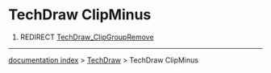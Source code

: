 # TechDraw ClipMinus
1.  REDIRECT [TechDraw\_ClipGroupRemove](TechDraw_ClipGroupRemove.md)

---
[documentation index](../README.md) > [TechDraw](TechDraw_Workbench.md) > TechDraw ClipMinus
